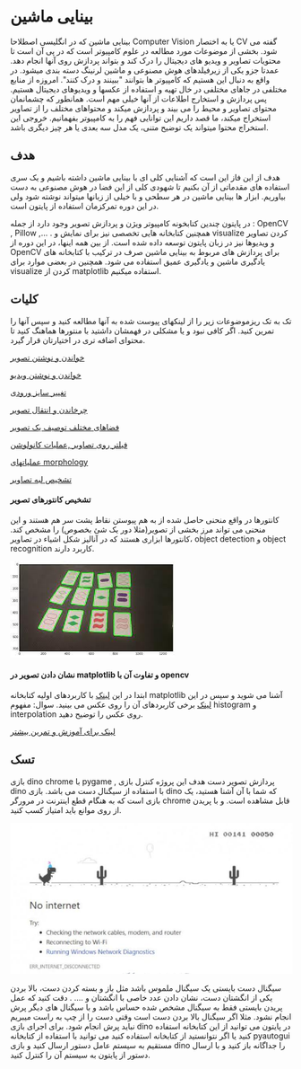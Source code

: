 # بینایی ماشین

بینایی ماشین که در انگلیسی اصطلاحا Computer Vision یا به اختصار CV گفته می شود. بخشی از موضوعات مورد مطالعه در علوم کامپیوتر است که در پی آن است تا محتویات تصاویر و ویدیو های دیجیتال را درک کند و بتواند پردازش روی آنها انجام دهد. عمدتا جزو یکی از زیرفیلدهای هوش مصنوعی و ماشین لرنینگ دسته بندی میشود.
در واقع به دنبال این هستیم که کامپیوتر ها بتوانند "ببینند و درک کنند". امروزه از منابع مختلفی در جاهای مختلفی در خال تهیه و استفاده از عکسها و ویدیوهای دیجیتال هستیم. پس پردازش و استخارج اطلاعات از آنها خیلی مهم است. 
همانطور که چشمانمان محتوای تصاویر و محیط را می بیند و پردازش میکند و محتواهای مختلف را از تصاویر استخراج میکند، ما قصد داریم این توانایی فهم را به کامپیوتر بفهمانیم. خروجی این استخراج محتوا میتواند یک توضیح متنی، یک مدل سه بعدی یا هر چیز دیگری باشد.

## هدف

هدف از این فاز این است که آشنایی کلی ای با بینایی ماشین داشته باشیم و یک سری استفاده های مقدماتی از آن بکنیم تا شهودی کلی از این فضا در هوش مصنوعی به دست بیاوریم.
ابزار ها
بینایی ماشین در هر سطحی و با خیلی از زبانها میتواند نوشته شود ولی در این دوره تمرکزمان استفاده از پایتون است. 

در پایتون چندین کتابخونه کامپیوتر ویژن و پردازش تصویر وجود دارد از جمله : OpenCV , Pillow ,... . همچنین کتابخانه هایی تخصصی نیز برای نمایش و visualize کردن تصاویر و ویدیوها نیز در زبان پایتون توسعه داده شده است. از بین همه اینها، در این دوره از OpenCV برای پردازش های مربوط به بینایی ماشین صرف  در ترکیب با کتابخانه های یادگیری ماشین و یادگیری عمیق استفاده می شود. همچنین در بعضی موارد برای visualize کردن از matplotlib استفاده میکنیم. 


## کلیات
تک به تک ریزموضوعات زیر را از لینکهای پیوست شده به آنها مطالعه کنید و سپس آنها را تمرین کنید. اگر کافی نبود و یا مشکلی در فهمشان داشتید با منتورها هماهنگ کنید تا محتوای اضافه تری در اختیارتان قرار گیرد. 


[خواندن و نوشتن تصویر](https://learnopencv.com/read-display-and-write-an-image-using-opencv/)

[خواندن و نوشتن ویدیو](https://learnopencv.com/reading-and-writing-videos-using-opencv/)

[تغییر سایز ورودی](https://learnopencv.com/image-resizing-with-opencv/)

[چرخاندن و انتقال تصویر](https://learnopencv.com/image-rotation-and-translation-using-opencv/)

[فضاهای مختلف توصیف یک تصویر](https://learnopencv.com/color-spaces-in-opencv-cpp-python/)

[فیلتر روی تصاویر ,عملیات کانولوشن](https://learnopencv.com/image-filtering-using-convolution-in-opencv/)

[عملیاتهای morphology](https://docs.opencv.org/4.x/db/df6/tutorial_erosion_dilatation.html)

[تشخیص لبه  تصاویر](https://learnopencv.com/edge-detection-using-opencv/)

#### تشخیص کانتورهای تصویر 

کانتورها در واقع منحنی حاصل شده از به هم پیوستن نقاط پشت سر هم هستند و این منحنی می تواند مرز بخشی از تصویر(مثلا دور یک شئ بخصوص) را مشخص کند. کانتورها ابزاری هستند که در آنالیز شکل اشیاء در تصاویر، object detection و object recognition کاربرد دارند.

!["contour"](contour.jpg)

#### نشان دادن تصویر در matplotlib و تفاوت آن با opencv

ابتدا در این [لینک](https://www.geeksforgeeks.org/python-introduction-matplotlib/) با کاربردهای اولیه کتابخانه matplotlib آشنا می شوید و سپس در این [لینک](https://matplotlib.org/3.5.0/tutorials/introductory/images.html) برخی کاربردهای آن را روی عکس می بینید. سوال: مفهوم histogram و interpolation روی عکس را توضیح دهید.


[لینک برای آموزش و تمرین بیشتر](https://jalalirs.github.io/Introduction-to-Computer-Vision/L2/L2.html)


## تسک 

بازی dino chrome با pygame , پردازش تصویر دست
هدف این پروژه کنترل بازی dino با استفاده از سیگنال دست می باشد.  بازی dino که شما با آن آشنا هستید، یک بازی است که به هنگام قطع اینترنت در مرورگر chrome قابل مشاهده است. و با پریدن از روی موانع باید امتیاز کسب کنید.

!["dino game"](dino.jpg)

سیگنال دست بایستی یک سیگنال ملموس باشد مثل باز و بسته کردن دست، بالا بردن یکی از انگشتان دست، نشان دادن عدد خاصی با انگشتان و …. . دقت کنید که عمل پریدن بایستی فقط به سیگنال مشخص شده حساس باشد و با سیگنال های دیگر پرش انجام نشود. مثلا اگر سیگنال بالا بردن دست است وقتی دست را از چپ به راست میبریم نباید پرش انجام شود. 
برای اجرای بازی dino در پایتون می توانید از این کتابخانه استفاده کنید یا اگر نتوانستید از کتابخانه استفاده کنید می توانید با استفاده از کتابخانه pyautogui مستقیم به سیستم عامل دستور ارسال کنید و بازی dino را جداگانه باز کنید و  با ارسال دستور از پایتون به سیستم آن را کنترل کنید.

